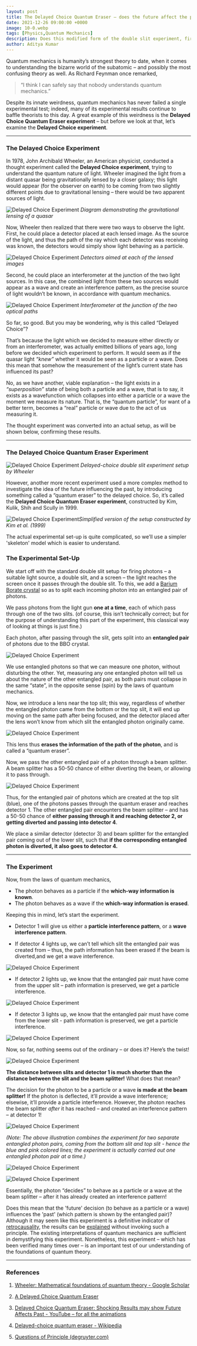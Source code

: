 ```yaml
---
layout: post
title: The Delayed Choice Quantum Eraser – does the future affect the past?
date: 2021-12-26 09:00:00 +0000
image: 10-0.webp
tags: [Physics,Quantum Mechanics]
description: Does this modified form of the double slit experiment, first proposed in 1978, show how the future influences the past? Find out more about this experiment by reading further. 
author: Aditya Kumar
---
```


Quantum mechanics is humanity’s strongest theory to date, when it comes to understanding the bizarre world of the subatomic – and possibly the most confusing theory as well. As Richard Feynman once remarked,

> “I think I can safely say that nobody understands quantum mechanics.”

Despite its innate weirdness, quantum mechanics has never failed a single experimental test; indeed, many of its experimental results continue to baffle theorists to this day. A great example of this weirdness is the **Delayed Choice Quantum Eraser experiment** – but before we look at that, let’s examine the **Delayed Choice experiment**.

------

### The Delayed Choice Experiment

In 1978, John Archibald Wheeler, an American physicist, conducted a thought experiment called the **Delayed Choice experiment**, trying to understand the quantum nature of light. Wheeler imagined the light from a distant quasar being gravitationally lensed by a closer galaxy; this light would appear (for the observer on earth) to be coming from two slightly different points due to gravitational lensing – there would be two apparent sources of light.

![Delayed Choice Experiment]({{site.baseurl}}/img/10-1.webp) *Diagram demonstrating the gravitational lensing of a quasar*

Now, Wheeler then realized that there were two ways to observe the light. First, he could place a detector placed at each lensed image. As the source of the light, and thus the path of the ray which each detector was receiving was known, the detectors would simply show light behaving as a particle.

![Delayed Choice Experiment]({{site.baseurl}}/img/10-2.webp) *Detectors aimed at each of the lensed images*

Second, he could place an interferometer at the junction of the two light sources. In this case, the combined light from these two sources would appear as a wave and create an interference pattern, as the precise source of light wouldn’t be known, in accordance with quantum mechanics.

![Delayed Choice Experiment]({{site.baseurl}}/img/10-3.webp) *Interferometer at the junction of the two optical paths*

So far, so good. But you may be wondering, why is this called “Delayed Choice”? 

That’s because the light which we decided to measure either directly or from an interferometer, was actually emitted billions of years ago, long before we decided which experiment to perform. It would seem as if the quasar light *“knew”* whether it would be seen as a particle or a wave. Does this mean that somehow the measurement of the light’s current state has influenced its past? 

No, as we have another, viable explanation – the light exists in a *“superposition”* state of being both a particle and a wave, that is to say, it exists as a wavefunction which collapses into either a particle or a wave the moment we measure its nature. That is, the “quantum particle”, for want of a better term, becomes a “real” particle or wave due to the act of us measuring it.

The thought experiment was converted into an actual setup, as will be shown below, confirming these results.

------

### The Delayed Choice Quantum Eraser Experiment
![Delayed Choice Experiment]({{site.baseurl}}/img/10-4.webp) *Delayed-choice double slit experiment setup by Wheeler*

However, another more recent experiment used a more complex method to investigate the idea of the future influencing the past, by introducing something called a “quantum eraser” to the delayed choice. So, it’s called the **Delayed Choice Quantum Eraser experiment**, constructed by Kim, Kulik, Shih and Scully in 1999.

![Delayed Choice Experiment]({{site.baseurl}}/img/10-5.webp)*Simplified version of the setup constructed by Kim et al. (1999)*

The actual experimental set-up is quite complicated, so we’ll use a simpler 'skeleton' model which is easier to understand.

### The Experimental Set-Up

We start off with the standard double slit setup for firing photons – a suitable light source, a double slit, and a screen – the light reaches the screen once it passes through the double slit. To this, we add a [Barium Borate crystal](https://en.wikipedia.org/wiki/Spontaneous_parametric_down-conversion) so as to split each incoming photon into an entangled pair of photons.

We pass photons from the light gun **one at a time**, each of which pass through one of the two slits. (of course, this isn’t technically correct; but for the purpose of understanding this part of the experiment, this classical way of looking at things is just fine.)

Each photon, after passing through the slit, gets split into an **entangled pair** of photons due to the BBO crystal.

![Delayed Choice Experiment]({{site.baseurl}}/img/10-6.webp)

We use entangled photons so that we can measure one photon, without disturbing the other. Yet, measuring any one entangled photon will tell us about the nature of the other entangled pair, as both pairs must collapse in the same “state”, in the opposite sense (spin) by the laws of quantum mechanics.

Now, we introduce a lens near the top slit; this way, regardless of whether the entangled photon came from the bottom or the top slit, it will end up moving on the same path after being focused, and the detector placed after the lens won’t know from which slit the entangled photon originally came.

![Delayed Choice Experiment]({{site.baseurl}}/img/10-7.webp)

This lens thus **erases the information of the path of the photon**, and is called a “quantum eraser”.

Now, we pass the other entangled pair of a photon through a beam splitter. A beam splitter has a 50-50 chance of either diverting the beam, or allowing it to pass through. 

![Delayed Choice Experiment]({{site.baseurl}}/img/10-8.webp)

Thus, for the entangled pair of photons which are created at the top slit (blue), one of the photons passes through the quantum eraser and reaches detector 1. The other entangled pair encounters the beam splitter – and has a 50-50 chance of **either passing through it and reaching detector 2, or getting diverted and passing into detector 4**.

We place a similar detector (detector 3) and beam splitter for the entangled pair coming out of the lower slit, such that **if the corresponding entangled photon is diverted, it also goes to detector 4.**

------

### The Experiment

Now, from the laws of quantum mechanics,

- The photon behaves as a particle if the **which-way information is known**.
- The photon behaves as a wave if the **which-way information is erased**.

Keeping this in mind, let’s start the experiment.

- Detector 1 will give us either a **particle interference pattern**, or a **wave interference pattern**. 

- If detector 4 lights up, we can’t tell which slit the entangled pair was created from – thus, the path information has been erased if the beam is diverted,and we get a wave interference.

![Delayed Choice Experiment]({{site.baseurl}}/img/10-9.webp)

- If detector 2 lights up, we know that the entangled pair must have come from the upper slit – path information is preserved, we get a particle interference.


![Delayed Choice Experiment]({{site.baseurl}}/img/10-10.webp)

- If detector 3 lights up, we know that the entangled pair must have come from the lower slit - path information is preserved, we get a particle interference.

![Delayed Choice Experiment]({{site.baseurl}}/img/10-11.webp)

Now, so far, nothing seems out of the ordinary – or does it? Here’s the twist!

![Delayed Choice Experiment]({{site.baseurl}}/img/10-12.webp)

**The distance between slits and detector 1 is much shorter than the distance between the slit and the beam splitter!**
What does that mean?


The decision for the photon to be a particle or a wave **is made at the beam splitter!** If the photon is deflected, it’ll provide a wave interference; elsewise, it’ll provide a particle interference. However, the photon reaches the beam splitter *after* it has reached – and created an interference pattern – at detector 1!


 ![Delayed Choice Experiment]({{site.baseurl}}/img/10-13.webp)

 *(Note: The above illustration combines the experiment for two separate entangled photon pairs, coming from the bottom slit and top slit - hence the blue and pink colored lines; the experiment is actually carried out one entangled photon pair at a time.)*

 ![Delayed Choice Experiment]({{site.baseurl}}/img/10-14.webp)

 ![Delayed Choice Experiment]({{site.baseurl}}/img/10-15.webp)

Essentially, the photon “decides” to behave as a particle or a wave at the beam splitter – after it has already created an interference pattern!

Does this mean that the 'future' decision (to behave as a particle or a wave) influences the 'past' (which pattern is shown by the entangled pair)? Although it may seem like this experiment is a definitive indicator of [retrocausality](https://en.wikipedia.org/wiki/Retrocausality), the results can be [explained](https://arxiv.org/abs/1707.07884) without invoking such a principle. The existing interpretations of quantum mechanics are sufficient in demystifying this experiment. Nonetheless, this experiment – which has been verified many times over – is an important test of our understanding of the foundations of quantum theory.

------

### References

1. [Wheeler: Mathematical foundations of quantum theory - Google Scholar](https://scholar.google.com/scholar_lookup?&title=Mathematical%20Foundations%20of%20Quantum%20Theory&pages=9-48&publication_year=1978&author=Wheeler%2CJA)
2.	[A Delayed Choice Quantum Eraser](https://arxiv.org/abs/quant-ph/9903047v1)
3.	[Delayed Choice Quantum Eraser: Shocking Results may show Future Affects Past - YouTube – for all the animations](https://www.youtube.com/watch?v=0ui9ovrQuKE)

4.	[Delayed-choice quantum eraser - Wikipedia](https://en.wikipedia.org/wiki/Delayed-choice_quantum_eraser#A_simple_quantum-eraser_experiment)
5.	[Questions of Principle (degruyter.com)](https://www.degruyter.com/document/doi/10.1515/9781400854554.1/html)
